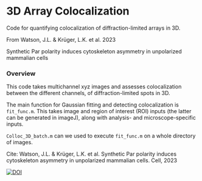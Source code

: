 # 3D Array Colocalization
Code for quantifying colocalization of diffraction-limited arrays in 3D.

From Watson, J.L. & Krüger, L.K. et al. 2023

Synthetic Par polarity induces cytoskeleton asymmetry in unpolarized mammalian cells

### Overview ###

This code takes multichannel xyz images and assesses colocalization between the different channels, of diffraction-limited spots in 3D.

The main function for Gaussian fitting and detecting colocalization is `fit_func.m`. This takes image and region of interest (ROI) inputs (the latter can be generated in imageJ), along with analysis- and microscope-specific inputs.

`Colloc_3D_batch.m` can we used to execute `fit_func.m` on a whole directory of images.

Cite: Watson, J.L. & Krüger, L.K. et al. Synthetic Par polarity induces cytoskeleton asymmetry in unpolarized mammalian cells. Cell, 2023

[![DOI](https://zenodo.org/badge/673664551.svg)](https://zenodo.org/badge/latestdoi/673664551)
